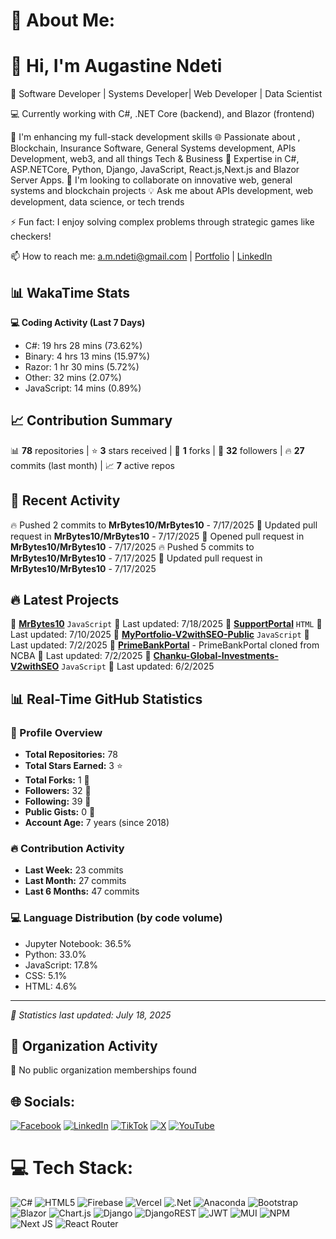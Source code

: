 # 💫 About Me:
# 👋 Hi, I'm Augastine Ndeti

🚀 Software Developer | Systems Developer| Web Developer | Data Scientist

💻 Currently working with C#, .NET Core (backend), and Blazor (frontend)

🔭 I'm enhancing my full-stack development skills
🌐 Passionate about , Blockchain, Insurance Software, General Systems development, APIs Development, web3, and all things Tech & Business
🌱 Expertise in C#, ASP.NETCore, Python, Django, JavaScript, React.js,Next.js and Blazor Server Apps.
👯 I'm looking to collaborate on innovative web, general systems and blockchain projects
💡 Ask me about APIs development, web development, data science, or tech trends

⚡ Fun fact: I enjoy solving complex problems through strategic games like checkers!

📫 How to reach me: a.m.ndeti@gmail.com | [Portfolio](https://mulutx.co.ke) | [LinkedIn](https://www.linkedin.com/in/augastine-ndeti-290230175)
<!-- Add this new section to your README.md file -->

<!-- Add this new section to your README.md file -->

## 📊 WakaTime Stats
<!-- WAKATIME_STATS:START -->
**💻 Coding Activity (Last 7 Days)**

- C#: 19 hrs 28 mins (73.62%)
- Binary: 4 hrs 13 mins (15.97%)
- Razor: 1 hr 30 mins (5.72%)
- Other: 32 mins (2.07%)
- JavaScript: 14 mins (0.89%)
<!-- WAKATIME_STATS:END -->

## 📈 Contribution Summary
<!-- CONTRIBUTION_SUMMARY:START -->
📊 **78** repositories | ⭐ **3** stars received | 🍴 **1** forks | 👥 **32** followers | 🔥 **27** commits (last month) | 📈 **7** active repos
<!-- CONTRIBUTION_SUMMARY:END -->

## 🚀 Recent Activity
<!-- GITHUB_ACTIVITY:START -->
🔥 Pushed 2 commits to **MrBytes10/MrBytes10** - 7/17/2025
🔀 Updated pull request in **MrBytes10/MrBytes10** - 7/17/2025
🔀 Opened pull request in **MrBytes10/MrBytes10** - 7/17/2025
🔥 Pushed 5 commits to **MrBytes10/MrBytes10** - 7/17/2025
🔀 Updated pull request in **MrBytes10/MrBytes10** - 7/17/2025
<!-- GITHUB_ACTIVITY:END -->

## 🔥 Latest Projects
<!-- LATEST_PROJECTS:START -->
🚀 **[MrBytes10](https://github.com/MrBytes10/MrBytes10)** `JavaScript` 
   📅 Last updated: 7/18/2025
🚀 **[SupportPortal](https://github.com/MrBytes10/SupportPortal)** `HTML` 
   📅 Last updated: 7/10/2025
🚀 **[MyPortfolio-V2withSEO-Public](https://github.com/MrBytes10/MyPortfolio-V2withSEO-Public)** `JavaScript` 
   📅 Last updated: 7/2/2025
🚀 **[PrimeBankPortal](https://github.com/MrBytes10/PrimeBankPortal)**  - PrimeBankPortal cloned from NCBA
   📅 Last updated: 7/2/2025
🚀 **[Chanku-Global-Investments-V2withSEO](https://github.com/MrBytes10/Chanku-Global-Investments-V2withSEO)** `JavaScript` 
   📅 Last updated: 6/2/2025
<!-- LATEST_PROJECTS:END -->

<!-- REALTIME_STATS:START -->

## 📊 Real-Time GitHub Statistics
### 🎯 Profile Overview
- **Total Repositories:** 78
- **Total Stars Earned:** 3 ⭐
- **Total Forks:** 1 🍴
- **Followers:** 32 👥
- **Following:** 39 👥
- **Public Gists:** 0 📝
- **Account Age:** 7 years (since 2018)
### 🔥 Contribution Activity
- **Last Week:** 23 commits
- **Last Month:** 27 commits
- **Last 6 Months:** 47 commits
### 💻 Language Distribution (by code volume)
- Jupyter Notebook: 36.5%
- Python: 33.0%
- JavaScript: 17.8%
- CSS: 5.1%
- HTML: 4.6%
---
*📅 Statistics last updated: July 18, 2025*
<!-- REALTIME_STATS:END -->

## 🏢 Organization Activity
<!-- ORG_ACTIVITY:START -->
🏢 No public organization memberships found
<!-- ORG_ACTIVITY:END -->

## 🌐 Socials:
[![Facebook](https://img.shields.io/badge/Facebook-%231877F2.svg?logo=Facebook&logoColor=white)](https://facebook.com/mulu-tx) [![LinkedIn](https://img.shields.io/badge/LinkedIn-%230077B5.svg?logo=linkedin&logoColor=white)](https://linkedin.com/in/augastine-ndeti-290230175) [![TikTok](https://img.shields.io/badge/TikTok-%23000000.svg?logo=TikTok&logoColor=white)](https://tiktok.com/@mulu_tx) [![X](https://img.shields.io/badge/X-black.svg?logo=X&logoColor=white)](https://x.com/mulu_tx) [![YouTube](https://img.shields.io/badge/YouTube-%23FF0000.svg?logo=YouTube&logoColor=white)](https://youtube.com/@mulu_tx)

# 💻 Tech Stack:
![C#](https://img.shields.io/badge/c%23-%23239120.svg?style=for-the-badge&logo=csharp&logoColor=white) ![HTML5](https://img.shields.io/badge/html5-%23E34F26.svg?style=for-the-badge&logo=html5&logoColor=white) ![Firebase](https://img.shields.io/badge/firebase-%23039BE5.svg?style=for-the-badge&logo=firebase) ![Vercel](https://img.shields.io/badge/vercel-%23000000.svg?style=for-the-badge&logo=vercel&logoColor=white) ![.Net](https://img.shields.io/badge/.NET-5C2D91?style=for-the-badge&logo=.net&logoColor=white) ![Anaconda](https://img.shields.io/badge/Anaconda-%2344A833.svg?style=for-the-badge&logo=anaconda&logoColor=white) ![Bootstrap](https://img.shields.io/badge/bootstrap-%238511FA.svg?style=for-the-badge&logo=bootstrap&logoColor=white) ![Blazor](https://img.shields.io/badge/blazor-%235C2D91.svg?style=for-the-badge&logo=blazor&logoColor=white) ![Chart.js](https://img.shields.io/badge/chart.js-F5788D.svg?style=for-the-badge&logo=chart.js&logoColor=white) ![Django](https://img.shields.io/badge/django-%23092E20.svg?style=for-the-badge&logo=django&logoColor=white) ![DjangoREST](https://img.shields.io/badge/DJANGO-REST-ff1709?style=for-the-badge&logo=django&logoColor=white&color=ff1709&labelColor=gray) ![JWT](https://img.shields.io/badge/JWT-black?style=for-the-badge&logo=JSON%20web%20tokens) ![MUI](https://img.shields.io/badge/MUI-%230081CB.svg?style=for-the-badge&logo=mui&logoColor=white) ![NPM](https://img.shields.io/badge/NPM-%23CB3837.svg?style=for-the-badge&logo=npm&logoColor=white) ![Next JS](https://img.shields.io/badge/Next-black?style=for-the-badge&logo=next.js&logoColor=white) ![React Router](https://img.shields.io/badge/React_Router-CA4245?style=for-the-badge&logo=react-router&logoColor=white)
